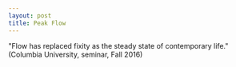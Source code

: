 ```yaml
---
layout: post
title: Peak Flow
---
```


"Flow has replaced fixity as the steady state of contemporary life." (Columbia University, seminar, Fall 2016)
